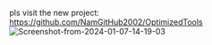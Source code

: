 pls visit the new project: https://github.com/NamGitHub2002/OptimizedTools
![Screenshot-from-2024-01-07-14-19-03](https://github.com/NamGitHub2002/hdisk/assets/120299835/c9f01de4-bc56-4452-8a0a-ee7fc6aa003e)
